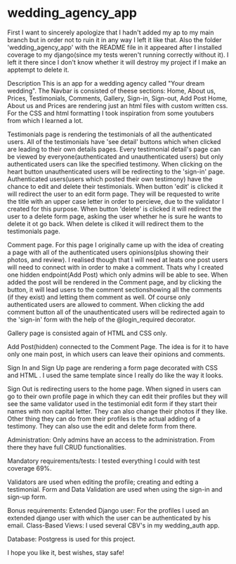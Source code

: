 # wedding_agency_app

First I want to sincerely apologize that I hadn't added my ap to my main branch but in order not to ruin it in any way I left it like that. Also the folder 'wedding_agency_app'
with the README file in it appeared after I installed coverage to my django(since my tests weren't running correctly without it). I left it there since I don't know whether it will destroy my project if I make an apptempt to delete it. 

Description
This is an app for a wedding agency called "Your dream wedding".
The Navbar is consisted of theese sections: Home, About us, Prices, Testimonials, Comments, Gallery, Sign-in, Sign-out, Add Post
Home, About us and Prices are rendering just an html files with custom written css. For the CSS and html formatting I took inspiration from some youtubers from which I learned a lot.

Testimonials page is rendering the testimonials of all the authenticated users. All of the testimonials have 'see detail' buttons which when clicked are leading to their own details pages. 
Every testimonial detail's page can be viewed by everyone(authenticated and unauthenticated users) but only authenticated users can like the specified testimony. When clicking on the
heart button unauthenticated users will be redirecting to the 'sign-in' page. Authenticated users(users which posted their own testimony) have the chance to edit and delete their testimonials.
When button 'edit' is clicked it will redirect the user to an edit form page. They will be requested to write the title with an upper case letter in order to percieve, due to the validator I created for this purpose.
When button 'delete' is clicked it will redirect the user to a delete form page, asking the user whether he is sure he wants to delete it ot go back. When delete is cliked it will redirect them to the testimonials page.

Comment page. For this page I originally came up with the idea of creating a page with all of the authenticated users opinions(plus showing their photos, and review). I realised though that I will need at leats one post users will need to connect with in order to make a comment. Thats why I created one hidden endpoint(Add Post) which only admins will be able to see.
When added the post will be rendered in the Comment page, and by clicking the button, it will lead users to the comment sectionshowing all the comments (if they exist) and letting them comment as well. Of course only authenticated users are allowed to comment. When clicking the add comment button all of the unauthenticated users will be redirected again to the 'sign-in' form with the help of the @login_required decorator.

Gallery page is consisted again of HTML and CSS only. 

Add Post(hidden) connected to the Comment Page. The idea is for it to have only one main post, in which users can leave their opinions and comments.

Sign In and Sign Up page are rendering a form page decorated with CSS and HTML . I used the same template since I really do like the way it looks.

Sign Out is redirecting users to the home page.
When signed in users can go to their own profile page in which they can edit their profiles but they will see the same validator used in the testimonial edit form if they start their names with non capital letter.
They can also change their photos if they like. Other thing they can do from their profiles is the actual adding of a testimony. They can also use the edit and delete form from there.

Administration:
Only admins have an access to the administration. From there they have full CRUD functionalities.

Mandatory requirements/tests:
I tested everything I could with test coverage 69%.

Validators are used when editing the profile; creating and edting a testimonial.
Form and Data Validation are used when using the sign-in and sign-up form.


Bonus requirements:
Extended Django user: For the profiles I used an extended django user with which the user can be authenticated by his email.
Class-Based Views: I used several CBV's in my wedding_auth app.

Database:
Postgress is used for this project.

I hope you like it, best wishes, stay safe!



